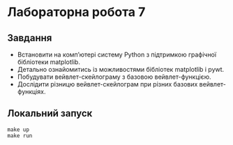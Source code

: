 # Лабораторна робота 7

## Завдання

* Встановити на комп’ютері систему Python з підтримкою графічної бібліотеки matplotlib.
* Детально ознайомитись із можливостями бібліотек matplotlib і pywt.
* Побудувати вейвлет-скейлограму з базовою вейвлет-функцією.
* Дослідити різницю вейвлет-скейлограм при різних базових вейвлет-функціях.

## Локальний запуск

```
make up
make run
```
